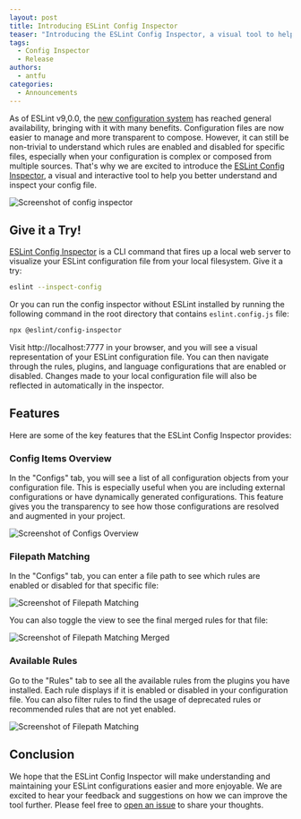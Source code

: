 ```yaml
---
layout: post
title: Introducing ESLint Config Inspector
teaser: "Introducing the ESLint Config Inspector, a visual tool to help you understand and inspect ESLint flat configuration files."
tags:
  - Config Inspector
  - Release
authors:
  - antfu
categories:
  - Announcements
---
```


As of ESLint v9,0.0, the [new configuration system](/blog/2023/10/flat-config-rollout-plans/) has reached general availability, bringing with it with many benefits. Configuration files are now easier to manage and more transparent to compose. However, it can still be non-trivial to understand which rules are enabled and disabled for specific files, especially when your configuration is complex or composed from multiple sources. That's why we are excited to introduce the [ESLint Config Inspector](https://github.com/eslint/config-inspector), a visual and interactive tool to help you better understand and inspect your config file.

![Screenshot of config inspector](/assets/images/blog/2024/config-inspector-intro.png)

## Give it a Try!

[ESLint Config Inspector](https://github.com/eslint/config-inspector) is a CLI command that fires up a local web server to visualize your ESLint configuration file from your local filesystem. Give it a try:

```bash
eslint --inspect-config
```

Or you can run the config inspector without ESLint installed by running the following command in the root directory that contains `eslint.config.js` file:

```bash
npx @eslint/config-inspector
```

Visit http://localhost:7777 in your browser, and you will see a visual representation of your ESLint configuration file. You can then navigate through the rules, plugins, and language configurations that are enabled or disabled. Changes made to your local configuration file will also be reflected in automatically in the inspector.

## Features

Here are some of the key features that the ESLint Config Inspector provides:

### Config Items Overview

In the "Configs" tab, you will see a list of all configuration objects from your configuration file. This is especially useful when you are including external configurations or have dynamically generated configurations. This feature gives you the transparency to see how those configurations are resolved and augmented in your project.

![Screenshot of Configs Overview](/assets/images/blog/2024/config-inspector-configs.png)

### Filepath Matching

In the "Configs" tab, you can enter a file path to see which rules are enabled or disabled for that specific file:

![Screenshot of Filepath Matching](/assets/images/blog/2024/config-inspector-filepath-filter.png)

You can also toggle the view to see the final merged rules for that file:

![Screenshot of Filepath Matching Merged](/assets/images/blog/2024/config-inspector-filepath-merged.png)

### Available Rules

Go to the "Rules" tab to see all the available rules from the plugins you have installed. Each rule displays if it is enabled or disabled in your configuration file. You can also filter rules to find the usage of deprecated rules or recommended rules that are not yet enabled.

![Screenshot of Filepath Matching](/assets/images/blog/2024/config-inspector-deprecated.png)

## Conclusion

We hope that the ESLint Config Inspector will make understanding and maintaining your ESLint configurations easier and more enjoyable. We are excited to hear your feedback and suggestions on how we can improve the tool further. Please feel free to [open an issue](https://github.com/eslint/config-inspector/issues) to share your thoughts.
